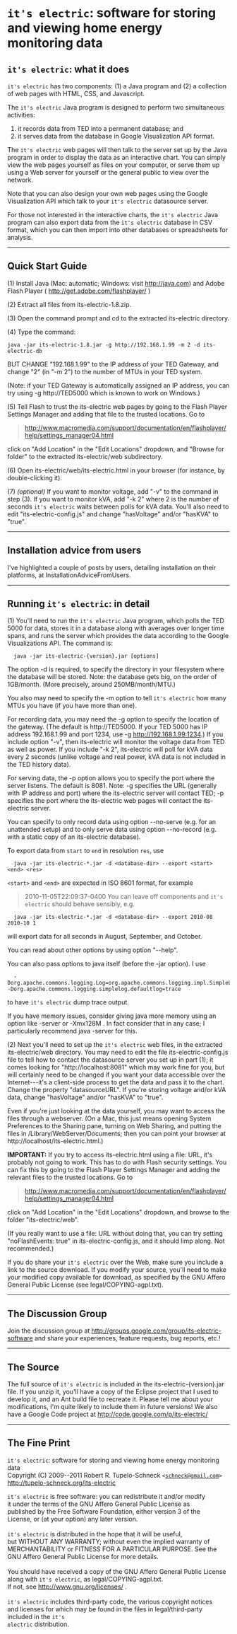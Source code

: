 # `it's electric`: software for storing and viewing home energy monitoring data #

## `it's electric`: what it does ##

`it's electric` has two components: (1) a Java program and (2) a collection of
web pages with HTML, CSS, and Javascript.

The `it's electric` Java program is designed to perform two simultaneous
activities:
  1. it records data from TED into a permanent database; and
  1. it serves data from the database in Google Visualization API format.

The `it's electric` web pages will then talk to the server set up by the Java
program in order to display the data as an interactive chart.  You can simply
view the web pages yourself as files on your computer, or serve them up using
a Web server for yourself or the general public to view over the network.

Note that you can also design your own web pages using the Google Visualization
API which talk to your `it's electric` datasource server.

For those not interested in the interactive charts, the `it's electric` Java
program can also export data from the `it's electric` database in CSV format,
which you can then import into other databases or spreadsheets for analysis.


---


## Quick Start Guide ##

(1) Install Java (Mac: automatic; Windows: visit http://java.com) and Adobe Flash Player ( http://get.adobe.com/flashplayer/ )

(2) Extract all files from its-electric-1.8.zip.

(3) Open the command prompt and cd to the extracted its-electric directory.

(4) Type the command:
```
java -jar its-electric-1.8.jar -g http://192.168.1.99 -m 2 -d its-electric-db
```
BUT CHANGE "192.168.1.99" to the IP address of your TED Gateway, and
change "2" (in "-m 2") to the number of MTUs in your TED system.

(Note: if your TED Gateway is automatically assigned an IP address, you can
try using -g http://TED5000 which is known to work on Windows.)

(5) Tell Flash to trust the its-electric web pages by going to the Flash Player
Settings Manager and adding that file to the trusted locations.  Go to

> http://www.macromedia.com/support/documentation/en/flashplayer/help/settings_manager04.html

click on "Add Location" in the "Edit Locations" dropdown, and
"Browse for folder" to the extracted its-electric/web subdirectory.

(6) Open its-electric/web/its-electric.html in your browser (for instance,
by double-clicking it).

(7) _(optional)_ If you want to monitor voltage, add "-v" to the command in
step (3).  If you want to monitor kVA, add "-k 2" where 2 is the number of
seconds `it's electric` waits between polls for kVA data.  You'll also need
to edit "its-electric-config.js" and change "hasVoltage" and/or "hasKVA" to
"true".


---


## Installation advice from users ##

I've highlighted a couple of posts by users, detailing installation on their
platforms, at InstallationAdviceFromUsers.


---


## Running `it's electric`: in detail ##

(1) You'll need to run the `it's electric` Java program, which polls
the TED 5000 for data, stores it in a database along with averages
over longer time spans, and runs the server which provides the data
according to the Google Visualizations API.  The command is:
```
  java -jar its-electric-{version}.jar [options]
```
The option -d is required, to specify the directory in your filesystem
where the database will be stored.  Note: the database gets big, on
the order of 1GB/month.  (More precisely, around 250MB/month/MTU.)

You also may need to specify the -m option to tell `it's electric` how
many MTUs you have (if you have more than one).

For recording data, you may need the -g option to specify the location of the
gateway.  (The default is http://TED5000.  If your TED 5000 has IP address
192.168.1.99 and port 1234, use -g http://192.168.1.99:1234.)  If you include
option "-v", then its-electric will monitor the voltage data from TED as well
as power.  If you include "-k 2", its-electric will poll for kVA data every
2 seconds (unlike voltage and real power, kVA data is not included in the TED
history data).

For serving data, the -p option allows you to specify the port where the server
listens.  The default is 8081.  Note: -g specifies the URL (generally with IP
address and port) where the its-electric server will contact TED; -p specifies
the port where the its-electric web pages will contact the its-electric server.

You can specify to only record data using option --no-serve (e.g. for an
unattended setup) and to only serve data using option --no-record (e.g. with a
static copy of an its-electric database).

To export data from `start` to `end` in resolution `res`, use
```
  java -jar its-electric-*.jar -d <database-dir> --export <start> <end> <res>
```
`<start>` and `<end>` are expected in ISO 8601 format, for example
> 2010-11-05T22:09:37-0400
You can leave off components and `it's electric` should behave sensibly, e.g.
```
  java -jar its-electric-*.jar -d <database-dir> --export 2010-08 2010-10 1
```
will export data for all seconds in August, September, and October.

You can read about other options by using option "--help".

You can also pass options to java itself (before the -jar option).  I use
```
  -Dorg.apache.commons.logging.Log=org.apache.commons.logging.impl.SimpleLog -Dorg.apache.commons.logging.simplelog.defaultlog=trace
```
to have `it's electric` dump trace output.

If you have memory issues, consider giving java more memory using
an option like -server or -Xmx128M .  In fact consider that in any case;
I particularly recommend java -server for this.


(2) Next you'll need to set up the `it's electric` web files, in the
extracted its-electric/web directory.  You may need to edit the
file its-electric-config.js file to tell how to contact the datasource
server you set up in part (1); it comes looking for "http://localhost:8081"
which may work fine for you, but will certainly need to be changed if you
want your data accessible over the Internet---it's a client-side process
to get the data and pass it to the chart.  Change the property
"datasourceURL".  If you're storing voltage and/or kVA data, change
"hasVoltage" and/or "hasKVA" to "true".

Even if you're just looking at the data yourself, you may want to
access the files through a webserver.  (On a Mac, this just means
opening System Preferences to the Sharing pane, turning on Web
Sharing, and putting the files in /Library/WebServer/Documents; then
you can point your browser at http://localhost/its-electric.html.)

**IMPORTANT:**
If you try to access its-electric.html using a file: URL, it's
probably not going to work.  This has to do with Flash security
settings.  You can fix this by going to the Flash Player Settings
Manager and adding the relevant files to the trusted locations.
Go to

> http://www.macromedia.com/support/documentation/en/flashplayer/help/settings_manager04.html

click on "Add Location" in the "Edit Locations" dropdown, and browse to
the folder "its-electric/web".

(If you really want to use a file: URL without doing that, you can try
setting "noFlashEvents: true" in its-electric-config.js, and it should limp
along.  Not recommended.)

If you do share your `it's electric` over the Web, make sure you include
a link to the source download.  If you modify your source, you'll need
to make your modified copy available for download, as specified by the
GNU Affero General Public License (see legal/COPYING-agpl.txt).


---


## The Discussion Group ##

Join the discussion group at
http://groups.google.com/group/its-electric-software
and share your experiences, feature requests, bug reports, etc.!


---


## The Source ##

The full source of `it's electric` is included in the
its-electric-{version}.jar file.  If you unzip it, you'll have a copy
of the Eclipse project that I used to develop it, and an Ant build file
to recreate it.  Please tell me about your modifications, I'm quite
likely to include them in future versions!  We also have a Google Code
project at
http://code.google.com/p/its-electric/


---


## The Fine Print ##

`it's electric`: software for storing and viewing home energy monitoring data<br>
Copyright (C) 2009--2011 Robert R. Tupelo-Schneck <code>&lt;schneck@gmail.com&gt;</code>
<a href='http://tupelo-schneck.org/its-electric'>http://tupelo-schneck.org/its-electric</a>

<code>it's electric</code> is free software: you can redistribute it and/or modify<br>
it under the terms of the GNU Affero General Public License as<br>
published by the Free Software Foundation, either version 3 of the<br>
License, or (at your option) any later version.<br>
<br>
<code>it's electric</code> is distributed in the hope that it will be useful,<br>
but WITHOUT ANY WARRANTY; without even the implied warranty of<br>
MERCHANTABILITY or FITNESS FOR A PARTICULAR PURPOSE.  See the<br>
GNU Affero General Public License for more details.<br>
<br>
You should have received a copy of the GNU Affero General Public License<br>
along with <code>it's electric</code>, as legal/COPYING-agpl.txt.<br>
If not, see <a href='http://www.gnu.org/licenses/'>http://www.gnu.org/licenses/</a> .<br>
<br>
<code>it's electric</code> includes third-party code, the various copyright notices<br>
and licenses for which may be found in the files in legal/third-party<br>
included in the <code>it's electric</code> distribution.